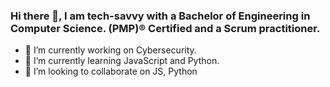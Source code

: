 ### Hi there 👋, I am tech-savvy with a Bachelor of Engineering in Computer Science. (PMP)® Certified and a Scrum practitioner.

<!--
**kumarmiraj/kumarmiraj** is a ✨ _special_ ✨ repository because its `README.md` (this file) appears on your GitHub profile.

Here are some ideas to get you started:

- 🔭 I’m currently working on Cybersecurity.
- 🌱 I’m currently learning JavaScript and Python.
- 👯 I’m looking to collaborate on JS, Python
- 🤔 I’m looking for help with ...
- 💬 Ask me about ...
- 📫 How to reach me: ...
- 😄 Pronouns: ...
- ⚡ Fun fact: ...
-->

- 🔭 I’m currently working on Cybersecurity.
- 🌱 I’m currently learning JavaScript and Python.
- 👯 I’m looking to collaborate on JS, Python
